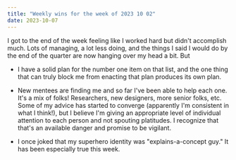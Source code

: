 ```yaml
---
title: "Weekly wins for the week of 2023 10 02"
date: 2023-10-07
---
```


I got to the end of the week feeling like I worked hard but didn't accomplish much. Lots of managing, a lot less doing, and the things I said I would do by the end of the quarter are now hanging over my head a bit. But

- I have a solid plan for the number one item on that list, and the one thing that can truly block me from enacting that plan produces its own plan.

- New mentees are finding me and so far I've been able to help each one. It's a mix of folks! Researchers, new designers, more senior folks, etc. Some of my advice has started to converge (apparently I'm consistent in what I think!), but I believe I'm giving an appropriate level of individual attention to each person and not spouting platitudes. I recognize that that's an available danger and promise to be vigilant.

- I once joked that my superhero identity was "explains-a-concept guy." It has been especially true this week.
